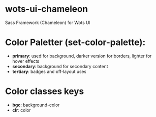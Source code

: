 # wots-ui-chameleon

Sass Framework (Chameleon) for Wots UI

# Color Paletter (set-color-palette):

* **primary**: used for background, darker version for borders, lighter for hover effects
* **secondary**: background for secondary content
* **tertiary**: badges and off-layout uses

# Color classes keys

* **bgc**: background-color
* **clr**: color